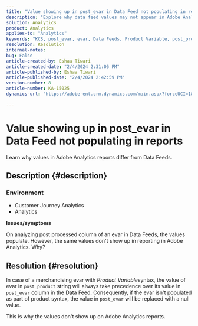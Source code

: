 ```yaml
---
title: "Value showing up in post_evar in Data Feed not populating in reports"
description: "Explore why data feed values may not appear in Adobe Analytics report."
solution: Analytics
product: Analytics
applies-to: "Analytics"
keywords: "KCS, post_evar, evar, Data Feeds, Product Variable, post_product, Values"
resolution: Resolution
internal-notes: 
bug: False
article-created-by: Eshaa Tiwari
article-created-date: "2/4/2024 2:31:06 PM"
article-published-by: Eshaa Tiwari
article-published-date: "2/4/2024 2:42:59 PM"
version-number: 8
article-number: KA-15025
dynamics-url: "https://adobe-ent.crm.dynamics.com/main.aspx?forceUCI=1&pagetype=entityrecord&etn=knowledgearticle&id=e1d92807-6ac3-ee11-9079-6045bd006295"

---
```

# Value showing up in post_evar in Data Feed not populating in reports


Learn why values in Adobe Analytics reports differ from Data Feeds.

## Description {#description}


### <b>Environment</b>

- Customer Journey Analytics
- Analytics


<b>Issues/symptoms</b>

On analyzing post processed column of an evar in Data Feeds, the values populate. However, the same values don't show up in reporting in Adobe Analytics. Why?






## Resolution {#resolution}


In case of a merchandising evar with *Product Variable*syntax, the value of evar in `post_product` string will always take precedence over its value in `post_evar` column in the Data Feed. Consequently, if the evar isn't populated as part of product syntax, the value in `post_evar` will be replaced with a null value.

This is why the values don't show up on Adobe Analytics reports.
